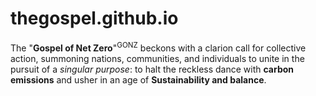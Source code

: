 <!-- <link rel="icon" href="http://example.com/favicon.png"> -->
# thegospel.github.io

The "<b>Gospel of Net Zero</b>"<sup>GONZ</sup> beckons with a clarion call for collective action, summoning nations, communities, and individuals to unite in the pursuit of a <i>singular purpose</i>: to halt the reckless dance with <b>carbon emissions</b> and usher in an age of <b>Sustainability and balance</b>.
